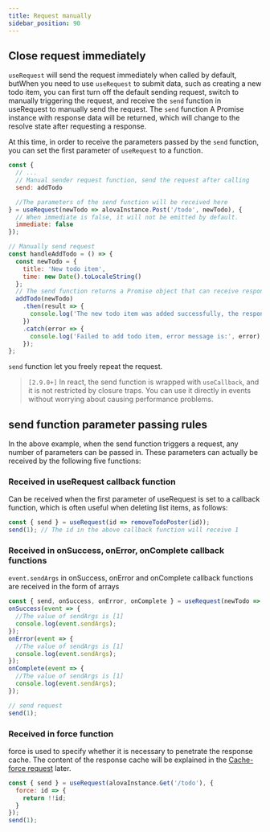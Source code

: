 ```yaml
---
title: Request manually
sidebar_position: 90
---
```


## Close request immediately

`useRequest` will send the request immediately when called by default, butWhen you need to use `useRequest` to submit data, such as creating a new todo item, you can first turn off the default sending request, switch to manually triggering the request, and receive the `send` function in useRequest to manually send the request. The `send` function A Promise instance with response data will be returned, which will change to the resolve state after requesting a response.

At this time, in order to receive the parameters passed by the `send` function, you can set the first parameter of `useRequest` to a function.

```javascript
const {
  // ...
  // Manual sender request function, send the request after calling
  send: addTodo

  //The parameters of the send function will be received here
} = useRequest(newTodo => alovaInstance.Post('/todo', newTodo), {
  // When immediate is false, it will not be emitted by default.
  immediate: false
});

// Manually send request
const handleAddTodo = () => {
  const newTodo = {
    title: 'New todo item',
    time: new Date().toLocaleString()
  };
  // The send function returns a Promise object that can receive response data
  addTodo(newTodo)
    .then(result => {
      console.log('The new todo item was added successfully, the response data is:', result);
    })
    .catch(error => {
      console.log('Failed to add todo item, error message is:', error);
    });
};
```

`send` function let you freely repeat the request.

> `[2.9.0+]` In react, the send function is wrapped with `useCallback`, and it is not restricted by closure traps. You can use it directly in events without worrying about causing performance problems.

## send function parameter passing rules

In the above example, when the send function triggers a request, any number of parameters can be passed in. These parameters can actually be received by the following five functions:

### Received in useRequest callback function

Can be received when the first parameter of useRequest is set to a callback function, which is often useful when deleting list items, as follows:

```javascript
const { send } = useRequest(id => removeTodoPoster(id));
send(1); // The id in the above callback function will receive 1
```

### Received in onSuccess, onError, onComplete callback functions

`event.sendArgs` in onSuccess, onError and onComplete callback functions are received in the form of arrays

```javascript
const { send, onSuccess, onError, onComplete } = useRequest(newTodo => alovaInstance.Post('/todo', newTodo));
onSuccess(event => {
  //The value of sendArgs is [1]
  console.log(event.sendArgs);
});
onError(event => {
  //The value of sendArgs is [1]
  console.log(event.sendArgs);
});
onComplete(event => {
  //The value of sendArgs is [1]
  console.log(event.sendArgs);
});

// send request
send(1);
```

### Received in force function

force is used to specify whether it is necessary to penetrate the response cache. The content of the response cache will be explained in the [Cache-force request](/tutorial/cache/force-request) later.

```javascript
const { send } = useRequest(alovaInstance.Get('/todo'), {
  force: id => {
    return !!id;
  }
});
send(1);
```

